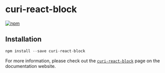 # curi-react-block

[![npm][badge]][npm-link]

[badge]: https://img.shields.io/npm/v/curi-react-block.svg
[npm-link]: https://npmjs.com/package/curi-react-block

## Installation

```js
npm install --save curi-react-block
```
For more information, please check out the [`curi-react-block`](https://pshrmn.github.io/curi/packages/curi-react-block) page on the documentation website.
